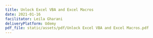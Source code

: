 ```yaml
---
title: Unlock Excel VBA and Excel Macros 
date: 2021-01-16
facilitator: Leila Gharani
deliveryPlatform: Udemy
pdf_file: static/assets/pdf/Unlock Excel VBA and Excel Macros.pdf
---
```

